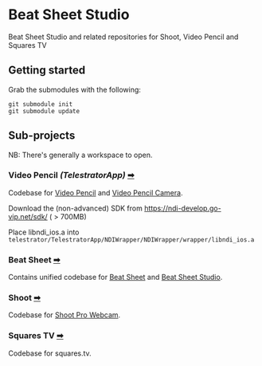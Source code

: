 # Beat Sheet Studio
Beat Sheet Studio and related repositories for Shoot, Video Pencil and Squares TV

## Getting started
Grab the submodules with the following:
```
git submodule init
git submodule update
```

## Sub-projects
NB: There's generally a workspace to open.
### Video Pencil _(TelestratorApp)_ [➡](VideoPencil) 
Codebase for [Video Pencil](https://squares.tv/videopencil) and [Video Pencil Camera](https://squares.tv/videopencilcamera).

Download the (non-advanced) SDK from https://ndi-develop.go-vip.net/sdk/ ( > 700MB)

Place libndi_ios.a into `telestrator/TelestratorApp/NDIWrapper/NDIWrapper/wrapper/libndi_ios.a`

### Beat Sheet [➡](BeatSheet)
Contains unified codebase for [Beat Sheet](https://squares.tv/beatsheet) and [Beat Sheet Studio](https://beatsheet.studio). 

### Shoot [➡](Shoot)
Codebase for [Shoot Pro Webcam](https://shootpro.app).

### Squares TV [➡](SquaresTV)
Codebase for squares.tv.
